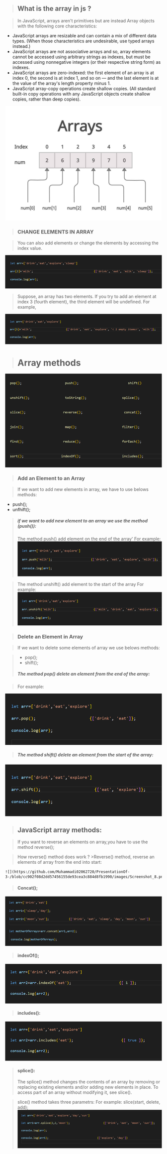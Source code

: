> ## What is the array in js ?

 >In JavaScript, arrays aren't primitives but are instead Array objects with the following core characteristics:

 * JavaScript arrays are resizable and can contain a mix of different data types. (When those characteristics are undesirable, use typed arrays instead.)
 * JavaScript arrays are not associative arrays and so, array elements cannot be accessed using arbitrary strings as indexes, but must be accessed using nonnegative integers (or their respective string form) as indexes.
 * JavaScript arrays are zero-indexed: the first element of an array is at index 0, the second is at index 1, and so on — and the last element is at the value of the array's length property minus 1.
 * JavaScript array-copy operations create shallow copies. (All standard built-in copy operations  with    any JavaScript objects create shallow copies, rather than deep copies).

  ![](https://github.com/Muhammadi02062720/PresentationOf-3-/blob/23168bac9912874185639223b2f6645f296af0fe/images/865.jpg)

> ### CHANGE ELEMENTS IN ARRAY

  >You can also add elements or change the elements by accessing the index 
 value. 

![](https://github.com/Muhammadi02062720/PresentationOf-3-/blob/f1ca90dab692352130e34c19a4ddd95b1d70e3df/images/Screenshot_1.png)

>Suppose, an array has two elements. If you try to add an element at index 3 
(fourth element), the third element will be undefined. For example,

![](https://github.com/Muhammadi02062720/PresentationOf-3-/blob/f1ca90dab692352130e34c19a4ddd95b1d70e3df/images/Screenshot_2.png)

> # Array methods

![](https://github.com/Muhammadi02062720/PresentationOf-3-/blob/fa3d61b37ed6446496fe5f485abb613dea549d8a/images/Screenshot_3.png)

> ### Add an Element to an Array

 >If we want to add new elements in array, we have to use belows methods:

  + push();
  + unfhift();
 
>##### if we want to add new element to an array we use the method (push()):
 >The method push() add element on the end of the array'
  >For example:
  ![](https://github.com/Muhammadi02062720/PresentationOf-3-/blob/cfe543d2d55fc6cb42d790c1fd01cdf1b0f6c72a/images/Screenshot_4.png)

>The method unshift() add element to the start of the array
 >For example:
 ![](https://github.com/Muhammadi02062720/PresentationOf-3-/blob/d98db6527c2432a742cf6199bc0e23d511749b00/images/Screenshot_5.png)

 >### Delete an Element in Array

  >If we want to delete some elements of array we use belows methods:

   > * pop();
   > * shift();
 >##### The method pop() delete an element from the end of the array:

  >For example:

  ![](https://github.com/Muhammadi02062720/PresentationOf-3-/blob/e8063f349830a3d3e6d6d8eef81c909efc14bc3a/images/Screenshot_6.png)

>##### The method shift() delete an element from the start of the array:

![](https://github.com/Muhammadi02062720/PresentationOf-3-/blob/ba889dafd630b5a3605fb08abae65608c012711d/images/Screenshot_7.png)

 >## JavaScript array methods:

  >If you want to reverse an elements on array,you have to use the method reverse();

   >How reverse() method does work ?
    >Reverse() method, reverse an elements of array from the end into start:

    ![](https://github.com/Muhammadi02062720/PresentationOf-3-/blob/cc902f08d2dd57456155de93cea3c884d8fb1990/images/Screenshot_8.png)

 >#### Concat();

  ![](https://github.com/Muhammadi02062720/PresentationOf-3-/blob/3c4a28e6f6bb0882e0e5688f2458e5f4535cba5d/images/Screenshot_9.png)

>#### indexOf();

 ![](https://github.com/Muhammadi02062720/PresentationOf-3-/blob/62964d9d16241dac9f43c5f93c3ae7847e89269d/images/Screenshot_10.png)

>#### includes():

![](https://github.com/Muhammadi02062720/PresentationOf-3-/blob/5bb44d436b9cb9594752aa2cfd074bdcd71eaa59/images/Screenshot_11.png)

>#### splice():
 >The splice() method changes the contents of an array by removing or replacing existing elements and/or adding new elements in place. To access part of an array without modifying it, see slice().

  >slice() method takes three parametrs:
  >For example:    slice(start, delete, add);
  ![](https://github.com/Muhammadi02062720/PresentationOf-3-/blob/6c4ac869ac4bf11d41cd5c0ccad5cc3bd90685c8/images/Screenshot_13.png)
  